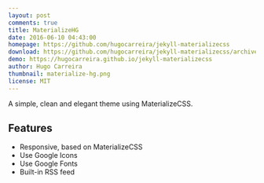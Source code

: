 ```yaml
---
layout: post
comments: true
title: MaterializeHG
date: 2016-06-10 04:43:00
homepage: https://github.com/hugocarreira/jekyll-materializecss
download: https://github.com/hugocarreira/jekyll-materializecss/archive/master.zip
demo: https://hugocarreira.github.io/jekyll-materializecss
author: Hugo Carreira
thumbnail: materialize-hg.png
license: MIT
---
```


A simple, clean and elegant theme using MaterializeCSS.

## Features

* Responsive, based on MaterializeCSS
* Use Google Icons
* Use Google Fonts
* Built-in RSS feed
